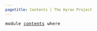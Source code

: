 ```yaml
---
pagetitle: Contents | The Hyrax Project
---
```


<pre class="Agda"><a id="58" class="Keyword">module</a> <a id="65" href="contents.html" class="Module">contents</a> <a id="74" class="Keyword">where</a>
</pre>